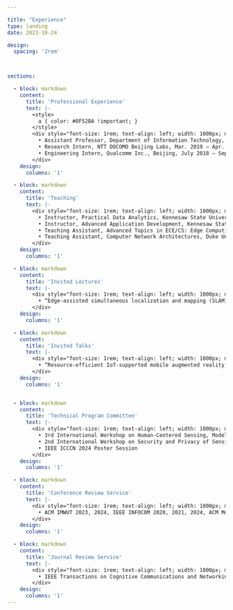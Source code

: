 ```yaml
---

title: "Experience"
type: landing
date: 2023-10-24

design:
  spacing: '2rem'



sections:

  - block: markdown
    content:
      title: 'Professional Experience'
      text: |-
        <style>
          a { color: #0F52BA !important; }
        </style>
        <div style="font-size: 1rem; text-align: left; width: 1000px; margin: 0 auto;">
          • Assistant Professor, Department of Information Technology, Kennesaw State University, Aug. 2024 - May 2025<br>
          • Research Intern, NTT DOCOMO Beijing Labs, Mar. 2019 – Apr. 2019<br>
          • Engineering Intern, Qualcomm Inc., Beijing, July 2018 – Sept. 2018
        </div>
    design:
      columns: '1'

  - block: markdown
    content:
      title: 'Teaching'
      text: |-
        <div style="font-size: 1rem; text-align: left; width: 1000px; margin: 0 auto;">
          • Instructor, Practical Data Analytics, Kennesaw State University, Spring 2025<br>
          • Instructor, Advanced Application Development, Kennesaw State University, Fall 2024<br>
          • Teaching Assistant, Advanced Topics in ECE/CS: Edge Computing, Duke University, Spring 2023<br>
          • Teaching Assistant, Computer Network Architectures, Duke University, Fall 2021
        </div>
    design:
      columns: '1'

  - block: markdown
    content:
      title: 'Invited Lectures'
      text: |-
        <div style="font-size: 1rem; text-align: left; width: 1000px; margin: 0 auto;">
          • “Edge-assisted simultaneous localization and mapping (SLAM),” University of Michigan–Ann Arbor EECS 498/598: Special topics on “AI-Enabled Mixed Reality,” Feb. 2025
        </div>
    design:
      columns: '1'

  - block: markdown
    content:
      title: 'Invited Talks'
      text: |-
        <div style="font-size: 1rem; text-align: left; width: 1000px; margin: 0 auto;">
          • “Resource-efficient IoT-supported mobile augmented reality,” Invited talk at Hitachi R&D, Oct. 2022
        </div>
    design:
      columns: '1'


  - block: markdown
    content:
      title: 'Technical Program Committee'
      text: |-
        <div style="font-size: 1rem; text-align: left; width: 1000px; margin: 0 auto;">
          • 3rd International Workshop on Human-Centered Sensing, Modeling, and Intelligent Systems (HumanSys’25), co-located with CPS-IoT Week 2025<br>
          • 2nd International Workshop on Security and Privacy of Sensing Systems (Sensors S&P’25), co-located with CPS-IoT Week 2025<br>
          • IEEE ICCCN 2024 Poster Session
        </div>
    design:
      columns: '1'

  - block: markdown
    content:
      title: 'Conference Review Service'
      text: |-
        <div style="font-size: 1rem; text-align: left; width: 1000px; margin: 0 auto;">
          • ACM IMWUT 2023, 2024, IEEE INFOCOM 2020, 2021, 2024, ACM MobiCom 2023, ACM SIGCOMM 2023, ACM HotMobile 2023, ACM/IEEE IPSN 2021, 2022, 2024, ACM MobiHoc 2021, 2022, 2023, ACM SenSys 2020, 2021, 2022, 2023, IEEE ICNP 2020, 2021, IEEE ICDCS 2020, 2022
        </div>
    design:
      columns: '1'

  - block: markdown
    content:
      title: 'Journal Review Service'
      text: |-
        <div style="font-size: 1rem; text-align: left; width: 1000px; margin: 0 auto;">
          • IEEE Transactions on Cognitive Communications and Networking, IEEE Transactions on Mobile Computing, IEEE Transactions on Sensor Networks, IEEE Transactions on Wireless Communications, IEEE Network Magazine, IEEE Wireless Communications Letters
        </div>
    design:
      columns: '1'
---
```

